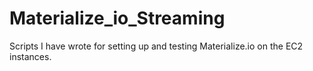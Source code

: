# Materialize_io_Streaming
Scripts I have wrote for setting up and testing Materialize.io on the EC2 instances.
